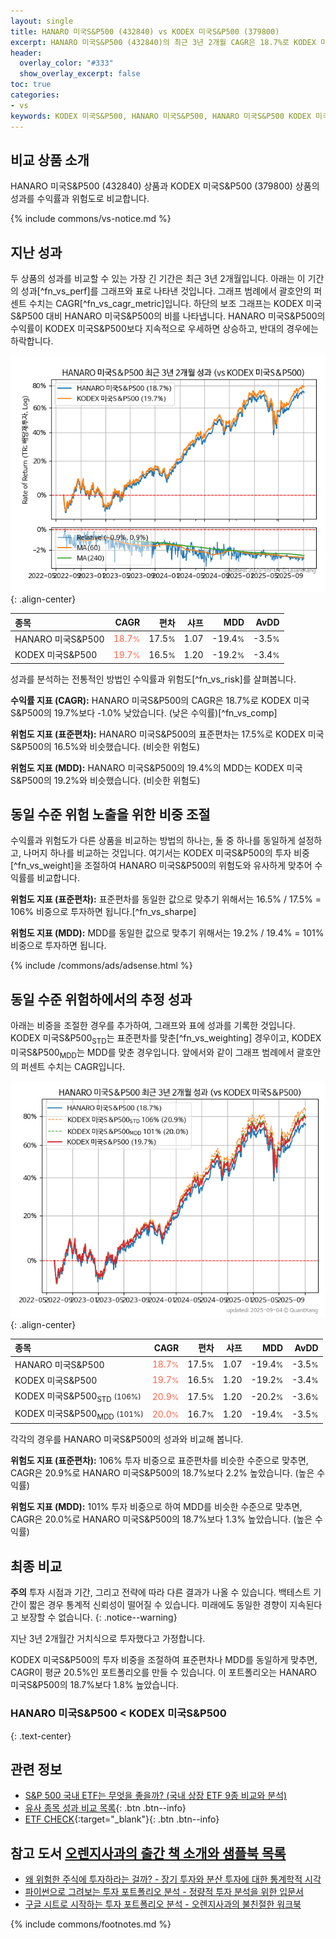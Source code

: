 ```yaml
---
layout: single
title: HANARO 미국S&P500 (432840) vs KODEX 미국S&P500 (379800)
excerpt: HANARO 미국S&P500 (432840)의 최근 3년 2개월 CAGR은 18.7%로 KODEX 미국S&P500 (379800)의 19.7%보다 -1.0% 낮았습니다.
header:
  overlay_color: "#333"
  show_overlay_excerpt: false
toc: true
categories:
- vs
keywords: KODEX 미국S&P500, HANARO 미국S&P500, HANARO 미국S&P500 KODEX 미국S&P500 비교, 432840, 379800, 432840 432840 비교
---
```


## 비교 상품 소개


HANARO 미국S&P500 (432840) 상품과 KODEX 미국S&P500 (379800) 상품의 성과를 수익률과 위험도로 비교합니다.





{% include commons/vs-notice.md %}

## 지난 성과

두 상품의 성과를 비교할 수 있는 가장 긴 기간은 최근 3년 2개월입니다. 아래는 이 기간의 성과[^fn_vs_perf]를 그래프와 표로 나타낸 것입니다.
그래프 범례에서 괄호안의 퍼센트 수치는 CAGR[^fn_vs_cagr_metric]입니다.
하단의 보조 그래프는 KODEX 미국S&P500 대비 HANARO 미국S&P500의 비를 나타냅니다.
HANARO 미국S&P500의 수익률이 KODEX 미국S&P500보다 지속적으로 우세하면 상승하고, 반대의 경우에는 하락합니다.

![HANARO 미국S&P500](/vs/images/432840-vs-379800_dual.png){: .align-center}

| **종목** | **CAGR** | **편차** | **샤프** | **MDD** | **AvDD** |
| :------------ | ------: | -----------: | -------: | ------: | -------: |
| HANARO 미국S&P500 | <span style="color: tomato">18.7<small>%</small></span> | 17.5<small>%</small> | 1.07 | -19.4<small>%</small> | -3.5<small>%</small> |
| KODEX 미국S&P500 | <span style="color: tomato">19.7<small>%</small></span> | 16.5<small>%</small> | 1.20 | -19.2<small>%</small> | -3.4<small>%</small> |

<!-- more -->


성과를 분석하는 전통적인 방법인 수익률과 위험도[^fn_vs_risk]를 살펴봅니다.

**수익률 지표 (CAGR):** HANARO 미국S&P500의 CAGR은 18.7%로 KODEX 미국S&P500의 19.7%보다 -1.0% 낮았습니다. (낮은 수익률)[^fn_vs_comp]

**위험도 지표 (표준편차):** HANARO 미국S&P500의 표준편차는 17.5%로 KODEX 미국S&P500의 16.5%와 비슷했습니다. (비슷한 위험도)

**위험도 지표 (MDD):** HANARO 미국S&P500의 19.4%의 MDD는 KODEX 미국S&P500의 19.2%와 비슷했습니다. (비슷한 위험도)



## 동일 수준 위험 노출을 위한 비중 조절

수익률과 위험도가 다른 상품을 비교하는 방법의 하나는, 둘 중 하나를 동일하게 설정하고, 나머지 하나를 비교하는 것입니다.
여기서는 KODEX 미국S&P500의 투자 비중[^fn_vs_weight]을 조절하여 HANARO 미국S&P500의 위험도와 유사하게 맞추어 수익률를 비교합니다.

**위험도 지표 (표준편차):** 표준편차를 동일한 값으로 맞추기 위해서는 16.5% / 17.5% = 106% 비중으로 투자하면 됩니다.[^fn_vs_sharpe]

**위험도 지표 (MDD):** MDD를 동일한 값으로 맞추기 위해서는 19.2% / 19.4% = 101% 비중으로 투자하면 됩니다.


{% include /commons/ads/adsense.html %}



## 동일 수준 위험하에서의 추정 성과

아래는 비중을 조절한 경우를 추가하여, 그래프와 표에 성과를 기록한 것입니다.
KODEX 미국S&P500<sub>STD</sub>는 표준편차를 맞춘[^fn_vs_weighting] 경우이고, KODEX 미국S&P500<sub>MDD</sub>는 MDD를 맞춘 경우입니다.
앞에서와 같이 그래프 범례에서 괄호안의 퍼센트 수치는 CAGR입니다.


![HANARO 미국S&P500](/vs/images/432840-vs-379800.png){: .align-center}



| **종목** | **CAGR** | **편차** | **샤프** | **MDD** | **AvDD** |
| :------------ | ------: | -----------: | -------: | ------: | -------: |
| HANARO 미국S&P500 | <span style="color: tomato">18.7<small>%</small></span> | 17.5<small>%</small> | 1.07 | -19.4<small>%</small> | -3.5<small>%</small> |
| KODEX 미국S&P500 | <span style="color: tomato">19.7<small>%</small></span> | 16.5<small>%</small> | 1.20 | -19.2<small>%</small> | -3.4<small>%</small> |
| KODEX 미국S&P500<sub>STD</sub> <small>(106%)</small> | <span style="color: tomato">20.9<small>%</small></span> | 17.5<small>%</small> | 1.20 | -20.2<small>%</small> | -3.6<small>%</small> |
| KODEX 미국S&P500<sub>MDD</sub> <small>(101%)</small> | <span style="color: tomato">20.0<small>%</small></span> | 16.7<small>%</small> | 1.20 | -19.4<small>%</small> | -3.5<small>%</small> |



각각의 경우를 HANARO 미국S&P500의 성과와 비교해 봅니다.

**위험도 지표 (표준편차):** 106% 투자 비중으로 표준편차를 비슷한 수준으로 맞추면, CAGR은 20.9%로 HANARO 미국S&P500의 18.7%보다 2.2% 높았습니다. (높은 수익률)

**위험도 지표 (MDD):** 101% 투자 비중으로 하여 MDD를 비슷한 수준으로 맞추면, CAGR은 20.0%로 HANARO 미국S&P500의 18.7%보다 1.3% 높았습니다. (높은 수익률)




## 최종 비교

**주의** 투자 시점과 기간, 그리고 전략에 따라 다른 결과가 나올 수 있습니다. 백테스트 기간이 짧은 경우 통계적 신뢰성이 떨어질 수 있습니다. 미래에도 동일한 경향이 지속된다고 보장할 수 없습니다.
{: .notice--warning}

지난 3년 2개월간 거치식으로 투자했다고 가정합니다.

KODEX 미국S&P500의 투자 비중을 조절하여 표준편차나 MDD를 동일하게 맞추면, CAGR이 평균 20.5%인 포트폴리오를 만들 수 있습니다.
이 포트폴리오는 HANARO 미국S&P500의 18.7%보다 1.8% 높았습니다.

### HANARO 미국S&P500 &lt; KODEX 미국S&P500
{: .text-center}


## 관련 정보

- [S&P 500 국내 ETF는 무엇을 좋을까? (국내 상장 ETF 9종 비교와 분석)](https://kongdori.tistory.com/309)
- [유사 종목 성과 비교 목록](/vs/){: .btn .btn--info}
- [ETF CHECK](https://www.etfcheck.co.kr/mobile/etpitem/379800/compare?compCode%5B%5D=432840){:target="_blank"}{: .btn .btn--info}


## 참고 도서 [오렌지사과의 출간 책 소개와 샘플북 목록](https://kongdori.tistory.com/691)

- [왜 위험한 주식에 투자하라는 걸까? - 장기 투자와 분산 투자에 대한 통계학적 시각](https://kongdori.tistory.com/421)
- [파이썬으로 그려보는 투자 포트폴리오 분석  - 정량적 투자 분석을 위한 입문서](https://kongdori.tistory.com/643)
- [구글 시트로 시작하는 투자 포트폴리오 분석 - 오렌지사과의 불친절한 워크북](https://kongdori.tistory.com/449)

{% include commons/footnotes.md %}